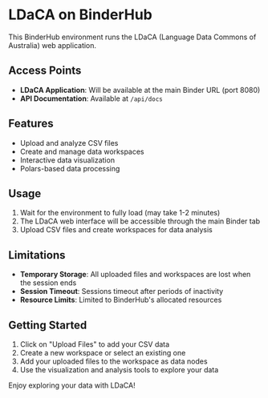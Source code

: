 # LDaCA on BinderHub

This BinderHub environment runs the LDaCA (Language Data Commons of Australia) web application.

## Access Points

- **LDaCA Application**: Will be available at the main Binder URL (port 8080)
- **API Documentation**: Available at `/api/docs`

## Features

- Upload and analyze CSV files
- Create and manage data workspaces
- Interactive data visualization
- Polars-based data processing

## Usage

1. Wait for the environment to fully load (may take 1-2 minutes)
2. The LDaCA web interface will be accessible through the main Binder tab
3. Upload CSV files and create workspaces for data analysis

## Limitations

- **Temporary Storage**: All uploaded files and workspaces are lost when the session ends
- **Session Timeout**: Sessions timeout after periods of inactivity
- **Resource Limits**: Limited to BinderHub's allocated resources

## Getting Started

1. Click on "Upload Files" to add your CSV data
2. Create a new workspace or select an existing one
3. Add your uploaded files to the workspace as data nodes
4. Use the visualization and analysis tools to explore your data

Enjoy exploring your data with LDaCA!
